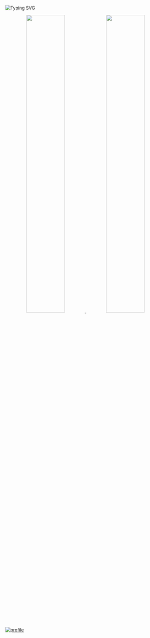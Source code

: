 ![Typing SVG](https://readme-typing-svg.herokuapp.com?font=DynaPuff&+Code&weight=60&size=15&pause=0&color=010405&vCenter=true&width=500&height=22&lines=learning+is+like+sailing+against+the+tide!)
<div align="center" style="text-align:center">
    <a href="#">
        <img width="49%" src="https://github-readme-stats.vercel.app/api?username=JiubanA1&show_icons=true&theme=flag-india&bg_color=0000&count_private=true&hide_border=true">
    </a>
    <a href="#">
        <img width="49%" src="https://github-readme-streak-stats.herokuapp.com/?user=JiubanA1&theme=flag-india&background=0000&hide_border=true"
        >
    </a>
</div>

[![profile](https://github-profile-trophy.vercel.app/?username=JiubanA1&theme=algolia&column=8)](https://github-profile-trophy.vercel.app/?username=JiubanA1&theme=algolia&column=8)



